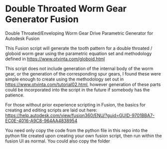# Double Throated Worm Gear Generator Fusion
Double Throated/Enveloping Worm Gear Drive Parametric Generator for Autodesk Fusion

This Fusion script will generate the tooth pattern for a double throated / globoid worm gear using the parametric equation set and methodology defined in  https://www.otvinta.com/globoid.html

This script does not include generation of the internal body of the worm gear, or the generation of the corresponding spur gears, I found these were simple enough to create using the methodology set out in https://www.otvinta.com/tutorial02.html, however generation of these parts could be incorporated into the script in the future if somebody has the patience.

For those without prior experience scripting in Fusion, the basics for creating and editing scripts are laid out here: https://help.autodesk.com/view/fusion360/ENU/?guid=GUID-9701BBA7-EC0E-4016-A9C8-964AA4838954

You need only copy the code from the python file in this repo into the python file created upon creating your own fusion script, then run within the fusion UI as normal. You could also copy the folder
